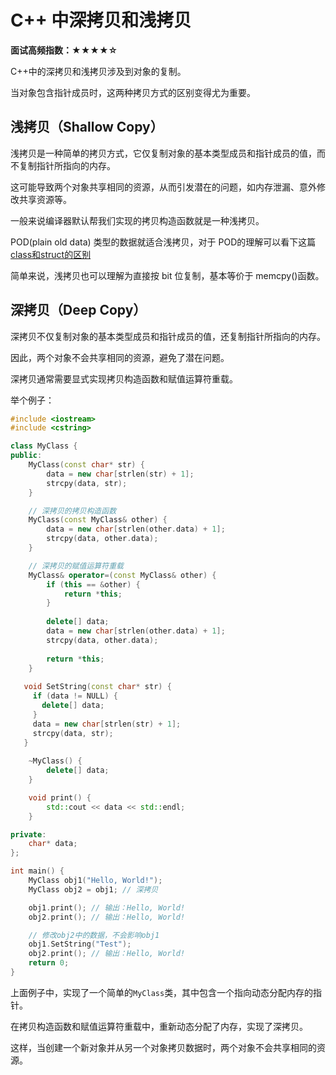 # C++ 中深拷贝和浅拷贝

**面试高频指数：★★★★☆**

C++中的深拷贝和浅拷贝涉及到对象的复制。

当对象包含指针成员时，这两种拷贝方式的区别变得尤为重要。

## 浅拷贝（Shallow Copy）
浅拷贝是一种简单的拷贝方式，它仅复制对象的基本类型成员和指针成员的值，而不复制指针所指向的内存。

这可能导致两个对象共享相同的资源，从而引发潜在的问题，如内存泄漏、意外修改共享资源等。

一般来说编译器默认帮我们实现的拷贝构造函数就是一种浅拷贝。

POD(plain old data) 类型的数据就适合浅拷贝，对于 POD的理解可以看下这篇[class和struct的区别](https://csguide.cn/cpp/basics/class_and_struct.html)

简单来说，浅拷贝也可以理解为直接按 bit 位复制，基本等价于 memcpy()函数。

## 深拷贝（Deep Copy）

深拷贝不仅复制对象的基本类型成员和指针成员的值，还复制指针所指向的内存。

因此，两个对象不会共享相同的资源，避免了潜在问题。

深拷贝通常需要显式实现拷贝构造函数和赋值运算符重载。

举个例子：

```cpp
#include <iostream>
#include <cstring>

class MyClass {
public:
    MyClass(const char* str) {
        data = new char[strlen(str) + 1];
        strcpy(data, str);
    }

    // 深拷贝的拷贝构造函数
    MyClass(const MyClass& other) {
        data = new char[strlen(other.data) + 1];
        strcpy(data, other.data);
    }

    // 深拷贝的赋值运算符重载
    MyClass& operator=(const MyClass& other) {
        if (this == &other) {
            return *this;
        }
        
        delete[] data;
        data = new char[strlen(other.data) + 1];
        strcpy(data, other.data);
        
        return *this;
    }
    
   void SetString(const char* str) {
     if (data != NULL) {
       delete[] data;
     }
     data = new char[strlen(str) + 1];
     strcpy(data, str);
   }
   
    ~MyClass() {
        delete[] data;
    }

    void print() {
        std::cout << data << std::endl;
    }

private:
    char* data;
};

int main() {
    MyClass obj1("Hello, World!");
    MyClass obj2 = obj1; // 深拷贝

    obj1.print(); // 输出：Hello, World!
    obj2.print(); // 输出：Hello, World!

    // 修改obj2中的数据，不会影响obj1
    obj1.SetString("Test");
    obj2.print(); // 输出：Hello, World!
    return 0;
}
```

上面例子中，实现了一个简单的`MyClass`类，其中包含一个指向动态分配内存的指针。

在拷贝构造函数和赋值运算符重载中，重新动态分配了内存，实现了深拷贝。

这样，当创建一个新对象并从另一个对象拷贝数据时，两个对象不会共享相同的资源。


